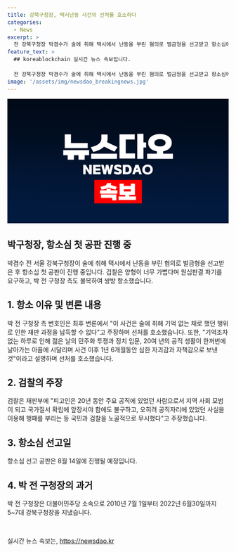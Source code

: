 ```yaml
---
title: 강북구청장, 택시난동 사건의 선처를 호소하다
categories:
  - News
excerpt: >
  전 강북구청장 박겸수가 술에 취해 택시에서 난동을 부린 혐의로 벌금형을 선고받고 항소심에서 선처를 호소했다. 박 전 구청장 측과 검찰이 모두 항소하면서 논란이 일고 있다. 박 전 구청장은 주변 파출소와 경찰서를 찾아가 큰절을 하고 있지만, 검찰은 양형이 가볍다며 징역 1년을 요구하고 있다. 박 전 구청장은 술에 취한 상태에서의 행위를 기억하지 못한다고 주장하며 선처를 호소했고, 검찰은 그의 행동에 대한 태도를 의문시키고 있다. 해당 사건은 2019년에 발생했으며, 항소심 선고 공판은 8월 14일에 열린다.
feature_text: >
  ## koreablockchain 실시간 뉴스 속보입니다.

  전 강북구청장 박겸수가 술에 취해 택시에서 난동을 부린 혐의로 벌금형을 선고받고 항소심에서 선처를 호소했다. 박 전 구청장 측과 검찰이 모두 항소하면서 논란이 일고 있다. 박 전 구청장은 주변 파출소와 경찰서를 찾아가 큰절을 하고 있지만, 검찰은 양형이 가볍다며 징역 1년을 요구하고 있다. 박 전 구청장은 술에 취한 상태에서의 행위를 기억하지 못한다고 주장하며 선처를 호소했고, 검찰은 그의 행동에 대한 태도를 의문시키고 있다. 해당 사건은 2019년에 발생했으며, 항소심 선고 공판은 8월 14일에 열린다.
image: '/assets/img/newsdao_breakingnews.jpg'
---
```


<p><img src="/assets/img/newsdao_breakingnews.jpg" alt="koreablockchain 속보" /></p>

<h2>박구청장, 항소심 첫 공판 진행 중</h2>

<p data-ke-size="size16">박겸수 전 서울 강북구청장이 술에 취해 택시에서 난동을 부린 혐의로 벌금형을 선고받은 후 항소심 첫 공판이 진행 중입니다. 검찰은 양형이 너무 가볍다며 원심판결 파기를 요구하고, 박 전 구청장 측도 불복하여 쌍방 항소했습니다.</p>

<h2 data-ke-size="size26">1. 항소 이유 및 변론 내용</h2>

<p data-ke-size="size16">박 전 구청장 측 변호인은 최후 변론에서 "이 사건은 술에 취해 기억 없는 채로 했던 행위로 인한 재판 과정을 납득할 수 없다"고 주장하며 선처를 호소했습니다. 또한, "기억조차 없는 하루로 인해 젊은 날의 민주화 투쟁과 정치 입문, 20여 년의 공직 생활이 한꺼번에 날아가는 아픔에 시달리며 사건 이후 1년 6개월동안 심한 자괴감과 자책감으로 보낸 것"이라고 설명하며 선처를 호소했습니다.</p>

<h2 data-ke-size="size26">2. 검찰의 주장</h2>

<p data-ke-size="size16">검찰은 재판부에 "피고인은 20년 동안 주요 공직에 있었던 사람으로서 지역 사회 모범이 되고 국가질서 확립에 앞장서야 함에도 불구하고, 오히려 공직자리에 있었던 사실을 이용해 행패를 부리는 등 국민과 검찰을 노골적으로 무시했다"고 주장했습니다.</p>

<h2 data-ke-size="size26">3. 항소심 선고일</h2>

<p data-ke-size="size16">항소심 선고 공판은 8월 14일에 진행될 예정입니다.</p>

<h2 data-ke-size="size26">4. 박 전 구청장의 과거</h2>

<p data-ke-size="size16">박 전 구청장은 더불어민주당 소속으로 2010년 7월 1일부터 2022년 6월30일까지 5~7대 강북구청장을 지냈습니다.</p>

<p data-ke-size="size16">&nbsp;</p>
실시간 뉴스 속보는, <a href="https://newsdao.kr" rel="dofollow">https://newsdao.kr</a>


